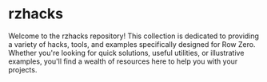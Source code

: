 # rzhacks

Welcome to the rzhacks repository! This collection is dedicated to providing a variety of hacks, tools, and examples specifically designed for Row Zero. Whether you're looking for quick solutions, useful utilities, or illustrative examples, you'll find a wealth of resources here to help you with your projects.